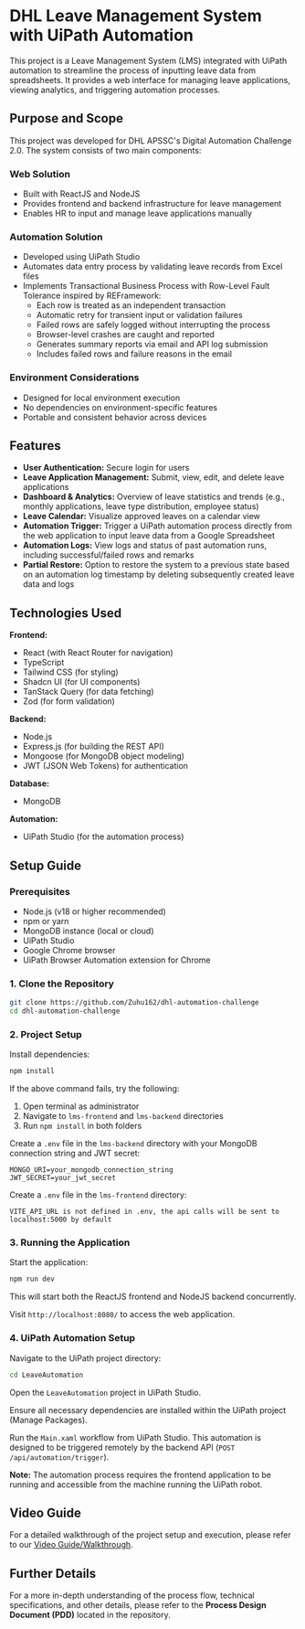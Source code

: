 # DHL Leave Management System with UiPath Automation

This project is a Leave Management System (LMS) integrated with UiPath automation to streamline the process of inputting leave data from spreadsheets. It provides a web interface for managing leave applications, viewing analytics, and triggering automation processes.

## Purpose and Scope

This project was developed for DHL APSSC's Digital Automation Challenge 2.0. The system consists of two main components:

### Web Solution

- Built with ReactJS and NodeJS
- Provides frontend and backend infrastructure for leave management
- Enables HR to input and manage leave applications manually

### Automation Solution

- Developed using UiPath Studio
- Automates data entry process by validating leave records from Excel files
- Implements Transactional Business Process with Row-Level Fault Tolerance inspired by REFramework:
  - Each row is treated as an independent transaction
  - Automatic retry for transient input or validation failures
  - Failed rows are safely logged without interrupting the process
  - Browser-level crashes are caught and reported
  - Generates summary reports via email and API log submission
  - Includes failed rows and failure reasons in the email

### Environment Considerations

- Designed for local environment execution
- No dependencies on environment-specific features
- Portable and consistent behavior across devices

## Features

- **User Authentication:** Secure login for users
- **Leave Application Management:** Submit, view, edit, and delete leave applications
- **Dashboard & Analytics:** Overview of leave statistics and trends (e.g., monthly applications, leave type distribution, employee status)
- **Leave Calendar:** Visualize approved leaves on a calendar view
- **Automation Trigger:** Trigger a UiPath automation process directly from the web application to input leave data from a Google Spreadsheet
- **Automation Logs:** View logs and status of past automation runs, including successful/failed rows and remarks
- **Partial Restore:** Option to restore the system to a previous state based on an automation log timestamp by deleting subsequently created leave data and logs

## Technologies Used

**Frontend:**

- React (with React Router for navigation)
- TypeScript
- Tailwind CSS (for styling)
- Shadcn UI (for UI components)
- TanStack Query (for data fetching)
- Zod (for form validation)

**Backend:**

- Node.js
- Express.js (for building the REST API)
- Mongoose (for MongoDB object modeling)
- JWT (JSON Web Tokens) for authentication

**Database:**

- MongoDB

**Automation:**

- UiPath Studio (for the automation process)

## Setup Guide

### Prerequisites

- Node.js (v18 or higher recommended)
- npm or yarn
- MongoDB instance (local or cloud)
- UiPath Studio
- Google Chrome browser
- UiPath Browser Automation extension for Chrome

### 1. Clone the Repository

```bash
git clone https://github.com/Zuhu162/dhl-automation-challenge
cd dhl-automation-challenge
```

### 2. Project Setup

Install dependencies:

```bash
npm install
```

If the above command fails, try the following:

1. Open terminal as administrator
2. Navigate to `lms-frontend` and `lms-backend` directories
3. Run `npm install` in both folders

Create a `.env` file in the `lms-backend` directory with your MongoDB connection string and JWT secret:

```env
MONGO_URI=your_mongodb_connection_string
JWT_SECRET=your_jwt_secret
```

Create a `.env` file in the `lms-frontend` directory:

```env
VITE_API_URL is not defined in .env, the api calls will be sent to localhost:5000 by default
```

### 3. Running the Application

Start the application:

```bash
npm run dev
```

This will start both the ReactJS frontend and NodeJS backend concurrently.

Visit `http://localhost:8080/` to access the web application.

### 4. UiPath Automation Setup

Navigate to the UiPath project directory:

```bash
cd LeaveAutomation
```

Open the `LeaveAutomation` project in UiPath Studio.

Ensure all necessary dependencies are installed within the UiPath project (Manage Packages).

Run the `Main.xaml` workflow from UiPath Studio. This automation is designed to be triggered remotely by the backend API (`POST /api/automation/trigger`).

**Note:** The automation process requires the frontend application to be running and accessible from the machine running the UiPath robot.

## Video Guide

For a detailed walkthrough of the project setup and execution, please refer to our [Video Guide/Walkthrough](https://www.youtube.com/playlist?list=PL2jbEQjDPtTywcaDEH-wKdwNYW1EB79kA).

## Further Details

For a more in-depth understanding of the process flow, technical specifications, and other details, please refer to the **Process Design Document (PDD)** located in the repository.
